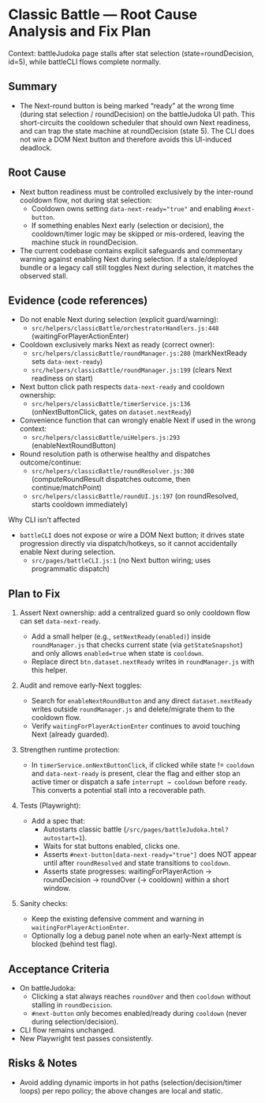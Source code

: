 # Classic Battle — Root Cause Analysis and Fix Plan

Context: battleJudoka page stalls after stat selection (state=roundDecision, id=5), while battleCLI flows complete normally.

## Summary

- The Next-round button is being marked “ready” at the wrong time (during stat selection / roundDecision) on the battleJudoka UI path. This short-circuits the cooldown scheduler that should own Next readiness, and can trap the state machine at roundDecision (state 5). The CLI does not wire a DOM Next button and therefore avoids this UI-induced deadlock.

## Root Cause

- Next button readiness must be controlled exclusively by the inter-round cooldown flow, not during stat selection:
  - Cooldown owns setting `data-next-ready="true"` and enabling `#next-button`.
  - If something enables Next early (selection or decision), the cooldown/timer logic may be skipped or mis-ordered, leaving the machine stuck in roundDecision.
- The current codebase contains explicit safeguards and commentary warning against enabling Next during selection. If a stale/deployed bundle or a legacy call still toggles Next during selection, it matches the observed stall.

## Evidence (code references)

- Do not enable Next during selection (explicit guard/warning):
  - `src/helpers/classicBattle/orchestratorHandlers.js:448` (waitingForPlayerActionEnter)
- Cooldown exclusively marks Next as ready (correct owner):
  - `src/helpers/classicBattle/roundManager.js:280` (markNextReady sets `data-next-ready`)
  - `src/helpers/classicBattle/roundManager.js:199` (clears Next readiness on start)
- Next button click path respects `data-next-ready` and cooldown ownership:
  - `src/helpers/classicBattle/timerService.js:136` (onNextButtonClick, gates on `dataset.nextReady`)
- Convenience function that can wrongly enable Next if used in the wrong context:
  - `src/helpers/classicBattle/uiHelpers.js:293` (enableNextRoundButton)
- Round resolution path is otherwise healthy and dispatches outcome/continue:
  - `src/helpers/classicBattle/roundResolver.js:300` (computeRoundResult dispatches outcome, then continue/matchPoint)
  - `src/helpers/classicBattle/roundUI.js:197` (on roundResolved, starts cooldown immediately)

Why CLI isn’t affected

- `battleCLI` does not expose or wire a DOM Next button; it drives state progression directly via dispatch/hotkeys, so it cannot accidentally enable Next during selection.
  - `src/pages/battleCLI.js:1` (no Next button wiring; uses programmatic dispatch)

## Plan to Fix

1. Assert Next ownership: add a centralized guard so only cooldown flow can set `data-next-ready`.
   - Add a small helper (e.g., `setNextReady(enabled)`) inside `roundManager.js` that checks current state (via `getStateSnapshot`) and only allows `enabled=true` when state is `cooldown`.
   - Replace direct `btn.dataset.nextReady` writes in `roundManager.js` with this helper.

2. Audit and remove early-Next toggles:
   - Search for `enableNextRoundButton` and any direct `dataset.nextReady` writes outside `roundManager.js` and delete/migrate them to the cooldown flow.
   - Verify `waitingForPlayerActionEnter` continues to avoid touching Next (already guarded).

3. Strengthen runtime protection:
   - In `timerService.onNextButtonClick`, if clicked while state != `cooldown` and `data-next-ready` is present, clear the flag and either stop an active timer or dispatch a safe `interrupt → cooldown` before `ready`. This converts a potential stall into a recoverable path.

4. Tests (Playwright):
   - Add a spec that:
     - Autostarts classic battle (`/src/pages/battleJudoka.html?autostart=1`).
     - Waits for stat buttons enabled, clicks one.
     - Asserts `#next-button[data-next-ready="true"]` does NOT appear until after `roundResolved` and state transitions to `cooldown`.
     - Asserts state progresses: waitingForPlayerAction → roundDecision → roundOver (→ cooldown) within a short window.

5. Sanity checks:
   - Keep the existing defensive comment and warning in `waitingForPlayerActionEnter`.
   - Optionally log a debug panel note when an early-Next attempt is blocked (behind test flag).

## Acceptance Criteria

- On battleJudoka:
  - Clicking a stat always reaches `roundOver` and then `cooldown` without stalling in `roundDecision`.
  - `#next-button` only becomes enabled/ready during `cooldown` (never during selection/decision).
- CLI flow remains unchanged.
- New Playwright test passes consistently.

## Risks & Notes

- Avoid adding dynamic imports in hot paths (selection/decision/timer loops) per repo policy; the above changes are local and static.
